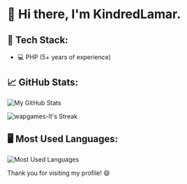 # 👋 Hi there, I'm KindredLamar.

## 🚀 Tech Stack:
- 💻 PHP (5+ years of experience)

## 📈 GitHub Stats:
![My GitHub Stats](https://github-readme-stats.vercel.app/api?username=wapgames-lt&show_icons=true&hide_title=true&count_private=true&hide=prs&hide_border=true&bg_color=0d1117&text_color=c9d1d9&icon_color=58a6ff)


![wapgames-lt's Streak](https://github-readme-streak-stats.herokuapp.com/?user=wapgames-lt&theme=vue-dark&hide_border=true)


## 🖥️ Most Used Languages:
![Most Used Languages](https://github-readme-stats.vercel.app/api/top-langs/?username=wapgames-lt&layout=compact&bg_color=0d1117&text_color=c9d1d9&icon_color=58a6ff&hide_border=true)


Thank you for visiting my profile! 😄

